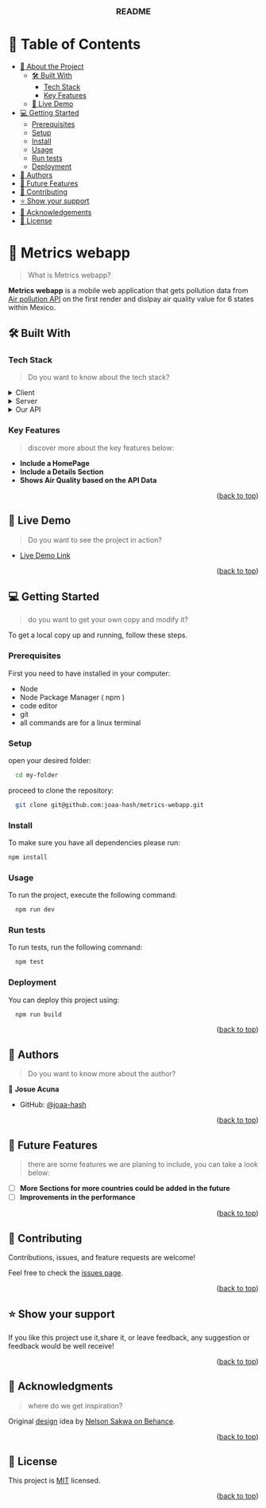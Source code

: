 <a name="readme-top"></a>
<div align="center">
  <!-- You are encouraged to replace this logo with your own! Otherwise you can also remove it. -->
  <br/>

  <h3><b>README</b></h3>

</div>

<!-- TABLE OF CONTENTS -->

# 📗 Table of Contents

- [📖 About the Project](#about-project)
  - [🛠 Built With](#built-with)
    - [Tech Stack](#tech-stack)
    - [Key Features](#key-features)
  - [🚀 Live Demo](#live-demo)
- [💻 Getting Started](#getting-started)
  - [Prerequisites](#prerequisites)
  - [Setup](#setup)
  - [Install](#install)
  - [Usage](#usage)
  - [Run tests](#run-tests)
  - [Deployment](#deployment)
- [👥 Authors](#authors)
- [🔭 Future Features](#future-features)
- [🤝 Contributing](#contributing)
- [⭐️ Show your support](#support)
- [🙏 Acknowledgements](#acknowledgements)
- [📝 License](#license)

<!-- PROJECT DESCRIPTION -->

# 📖 Metrics webapp <a name="about-project"></a>

> What is Metrics webapp?

**Metrics webapp** is a mobile web application that gets pollution data from [Air pollution API](https://openweathermap.org/api/air-pollution) on the first render and dislpay air quality value for 6 states within Mexico.

## 🛠 Built With <a name="built-with"></a>

### Tech Stack <a name="tech-stack"></a>

> Do you want to know about the tech stack?

<details>
  <summary>Client</summary>
  <ul>
    <li><a href="https://reactjs.org/">React.js</a></li>
  </ul>
</details>

<details>
  <summary>Server</summary>
  <ul>
    <li><a href="https://pages.github.com/">Github Pages</a></li>
  </ul>
</details>

<details>
<summary>Our API</summary>
  <ul>
    <li><a href="https://openweathermap.org/api/air-pollution">Air Pollution API</a></li>
  </ul>
</details>

<!-- Features -->

### Key Features <a name="key-features"></a>

> discover more about the key features below:

- **Include a HomePage**
- **Include a Details Section**
- **Shows Air Quality based on the API Data**

<p align="right">(<a href="#readme-top">back to top</a>)</p>

<!-- LIVE DEMO -->

## 🚀 Live Demo <a name="live-demo"></a>

> Do you want to see the project in action?

- [Live Demo Link](https://joaa-hash.github.io/metrics-webapp/)

<p align="right">(<a href="#readme-top">back to top</a>)</p>

<!-- GETTING STARTED -->

## 💻 Getting Started <a name="getting-started"></a>

> do you want to get your own copy and modify it?

To get a local copy up and running, follow these steps.

### Prerequisites

First you need to have installed in your computer:

- Node
- Node Package Manager ( npm )
- code editor
- git
- all commands are for a linux terminal

### Setup

open your desired folder:
```sh
  cd my-folder
```
proceed to clone the repository:
```sh
  git clone git@github.com:joaa-hash/metrics-webapp.git
```


### Install

To make sure you have all dependencies please run:

```sh
npm install
```
### Usage

To run the project, execute the following command:

```sh
  npm run dev
```

### Run tests

To run tests, run the following command:

```sh
  npm test
```


### Deployment

You can deploy this project using:

```sh
  npm run build
```


<p align="right">(<a href="#readme-top">back to top</a>)</p>

<!-- AUTHORS -->

## 👥 Authors <a name="authors"></a>

> Do you want to know more about the author?

👤 **Josue Acuna**

- GitHub: [@joaa-hash](https://github.com/joaa-hash)

<p align="right">(<a href="#readme-top">back to top</a>)</p>

<!-- FUTURE FEATURES -->

## 🔭 Future Features <a name="future-features"></a>

> there are some features we are planing to include, you can take a look below:

- [ ] **More Sections for more countries could be added in the future**
- [ ] **Improvements in the performance**

<p align="right">(<a href="#readme-top">back to top</a>)</p>

<!-- CONTRIBUTING -->

## 🤝 Contributing <a name="contributing"></a>

Contributions, issues, and feature requests are welcome!

Feel free to check the [issues page](https://github.com/joaa-hash/metrics-webapp/issues).

<p align="right">(<a href="#readme-top">back to top</a>)</p>

<!-- SUPPORT -->

## ⭐️ Show your support <a name="support"></a>

If you like this project use it,share it, or leave feedback, 
any suggestion or feedback would be well receive!

<p align="right">(<a href="#readme-top">back to top</a>)</p>

<!-- ACKNOWLEDGEMENTS -->

## 🙏 Acknowledgments <a name="acknowledgements"></a>

> where do we get inspiration?

Original [design](https://www.behance.net/gallery/31579789/Ballhead-App-(Free-PSDs)) idea by [Nelson Sakwa on Behance](https://www.behance.net/sakwadesignstudio).

<p align="right">(<a href="#readme-top">back to top</a>)</p>

<!-- LICENSE -->

## 📝 License <a name="license"></a>

This project is [MIT](./LICENSE) licensed.

<p align="right">(<a href="#readme-top">back to top</a>)</p>